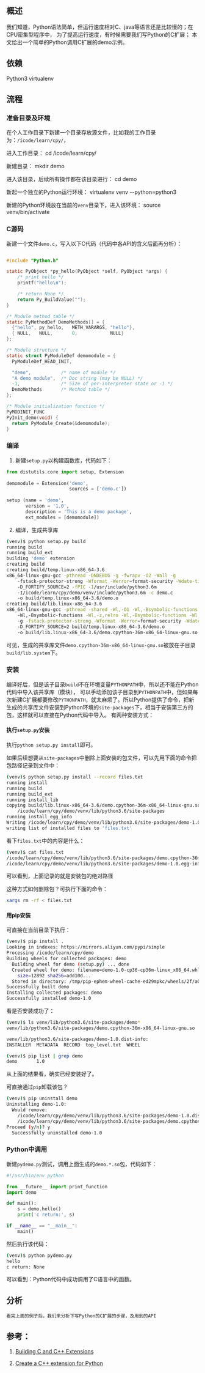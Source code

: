 
## 概述
我们知道，Python语法简单，但运行速度相对C、java等语言还是比较慢的；在CPU密集型程序中，
为了提高运行速度，有时候需要我们写Python的C扩展；
本文给出一个简单的Python调用C扩展的demo示例。

## 依赖
Python3
virtualenv    

## 流程
### 准备目录及环境
在个人工作目录下新建一个目录存放源文件，比如我的工作目录为：`/icode/learn/cpy/`，

进入工作目录：
cd /icode/learn/cpy/

新建目录：
mkdir demo

进入该目录，后续所有操作都在该目录进行：
cd demo

新起一个独立的Python运行环境：
virtualenv venv --python=python3

新建的Python环境放在当前的`venv`目录下，进入该环境：
source venv/bin/activate

### C源码

新建一个文件`demo.c`，写入以下C代码（代码中各API的含义后面再分析）：

```c

#include "Python.h"

static PyObject *py_hello(PyObject *self, PyObject *args) {
    /* print hello */
    printf("hello\n");

    /* return None */
    return Py_BuildValue("");
}

/* Module method table */
static PyMethodDef DemoMethods[] = {
  {"hello", py_hello,   METH_VARARGS, "hello"},
  { NULL,   NULL,       0,            NULL}
};

/* Module structure */
static struct PyModuleDef demomodule = {
  PyModuleDef_HEAD_INIT,

  "demo",           /* name of module */
  "A demo module",  /* Doc string (may be NULL) */
  -1,               /* Size of per-interpreter state or -1 */
  DemoMethods       /* Method table */
};

/* Module initialization function */
PyMODINIT_FUNC
PyInit_demo(void) {
  return PyModule_Create(&demomodule);
}
```

### 编译

1. 新建`setup.py`以构建函数库，代码如下：

```python
from distutils.core import setup, Extension
    
demomodule = Extension('demo',
                       sources = ['demo.c'])
    
setup (name = 'demo',
       version = '1.0',
       description = 'This is a demo package',
       ext_modules = [demomodule])
```

2. 编译，生成共享库
```bash
(venv)$ python setup.py build
running build
running build_ext
building 'demo' extension
creating build
creating build/temp.linux-x86_64-3.6
x86_64-linux-gnu-gcc -pthread -DNDEBUG -g -fwrapv -O2 -Wall -g 
    -fstack-protector-strong -Wformat -Werror=format-security -Wdate-time 
    -D_FORTIFY_SOURCE=2 -fPIC -I/usr/include/python3.6m 
    -I/icode/learn/cpy/demo/venv/include/python3.6m -c demo.c 
    -o build/temp.linux-x86_64-3.6/demo.o
creating build/lib.linux-x86_64-3.6
x86_64-linux-gnu-gcc -pthread -shared -Wl,-O1 -Wl,-Bsymbolic-functions 
    -Wl,-Bsymbolic-functions -Wl,-z,relro -Wl,-Bsymbolic-functions -Wl,-z,relro 
    -g -fstack-protector-strong -Wformat -Werror=format-security -Wdate-time 
    -D_FORTIFY_SOURCE=2 build/temp.linux-x86_64-3.6/demo.o 
    -o build/lib.linux-x86_64-3.6/demo.cpython-36m-x86_64-linux-gnu.so
```

可见，生成的共享库文件`demo.cpython-36m-x86_64-linux-gnu.so`被放在子目录`build/lib.system`下。
​    
### 安装

编译好后，但是该子目录`build`不在环境变量`PYTHONPATH`中，所以还不能在Python代码中导入该共享库（模块），
可以手动添加该子目录到`PYTHONPATH`中，但如果每次新建C扩展都要修改`PYTHONPATH`，就太麻烦了。所以Python提供了命令，把新生成的共享库文件安装到Python环境的`site-packages`下，相当于安装第三方的包，这样就可以直接在Python代码中导入。
有两种安装方式：

#### 执行`setup.py`安装

执行`python setup.py install`即可。

如果后续想要从`site-packages`中删除上面安装的包文件，可以先用下面的命令把包路径记录到文件中：

```bash
(venv)$ python setup.py install --record files.txt
running install
running build
running build_ext
running install_lib
copying build/lib.linux-x86_64-3.6/demo.cpython-36m-x86_64-linux-gnu.so -> 
    /icode/learn/cpy/demo/venv/lib/python3.6/site-packages
running install_egg_info
Writing /icode/learn/cpy/demo/venv/lib/python3.6/site-packages/demo-1.0.egg-info
writing list of installed files to 'files.txt'
```

看下`files.txt`中的内容是什么：
```bash
(venv)$ cat files.txt 
/icode/learn/cpy/demo/venv/lib/python3.6/site-packages/demo.cpython-36m-x86_64-linux-gnu.so
/icode/learn/cpy/demo/venv/lib/python3.6/site-packages/demo-1.0.egg-info
```

可以看到，上面记录的就是安装包的绝对路径

这种方式如何删除包？可执行下面的命令：

```bash
xargs rm -rf < files.txt
```

#### 用pip安装

可直接在当前目录下执行：

```bash
(venv)$ pip install .
Looking in indexes: https://mirrors.aliyun.com/pypi/simple
Processing /icode/learn/cpy/demo
Building wheels for collected packages: demo
  Building wheel for demo (setup.py) ... done
  Created wheel for demo: filename=demo-1.0-cp36-cp36m-linux_x86_64.whl 
    size=12892 sha256=add10d...
  Stored in directory: /tmp/pip-ephem-wheel-cache-ed29mpkc/wheels/2f/a0/71/b24...
Successfully built demo
Installing collected packages: demo
Successfully installed demo-1.0
```

看是否安装成功了：

```bash
(venv)$ ls venv/lib/python3.6/site-packages/demo*
venv/lib/python3.6/site-packages/demo.cpython-36m-x86_64-linux-gnu.so

venv/lib/python3.6/site-packages/demo-1.0.dist-info:
INSTALLER  METADATA  RECORD  top_level.txt  WHEEL

(venv)$ pip list | grep demo
demo       1.0   
```

从上面的结果看，确实已经安装好了。

可直接通过`pip`卸载该包？

```bash
(venv)$ pip uninstall demo
Uninstalling demo-1.0:
  Would remove:
    /icode/learn/cpy/demo/venv/lib/python3.6/site-packages/demo-1.0.dist-info/*
    /icode/learn/cpy/demo/venv/lib/python3.6/site-packages/demo.cpython-36m-x86_64-linux-gnu.so
Proceed (y/n)? y
  Successfully uninstalled demo-1.0
```

### Python中调用

新建`pydemo.py`测试，调用上面生成的`demo.*.so`包，代码如下：
```python
#!/usr/bin/env python

from __future__ import print_function
import demo

def main():
    s = demo.hello()
    print('c return:', s)

if __name__ == "__main__":
    main()
```

然后执行该代码：
```bash
(venv)$ python pydemo.py
hello
c return: None
```

可以看到：Python代码中成功调用了C语言中的函数。

## 分析
    看完上面的例子后，我们来分析下写Python的C扩展的步骤，及用到的API


## 参考：
1. [Building C and C++ Extensions](https://docs.python.org/3.7/extending/building.html)

2. [Create a C++ extension for Python](<https://docs.microsoft.com/en-us/visualstudio/python/working-with-c-cpp-python-in-visual-studio?view=vs-2019>)
